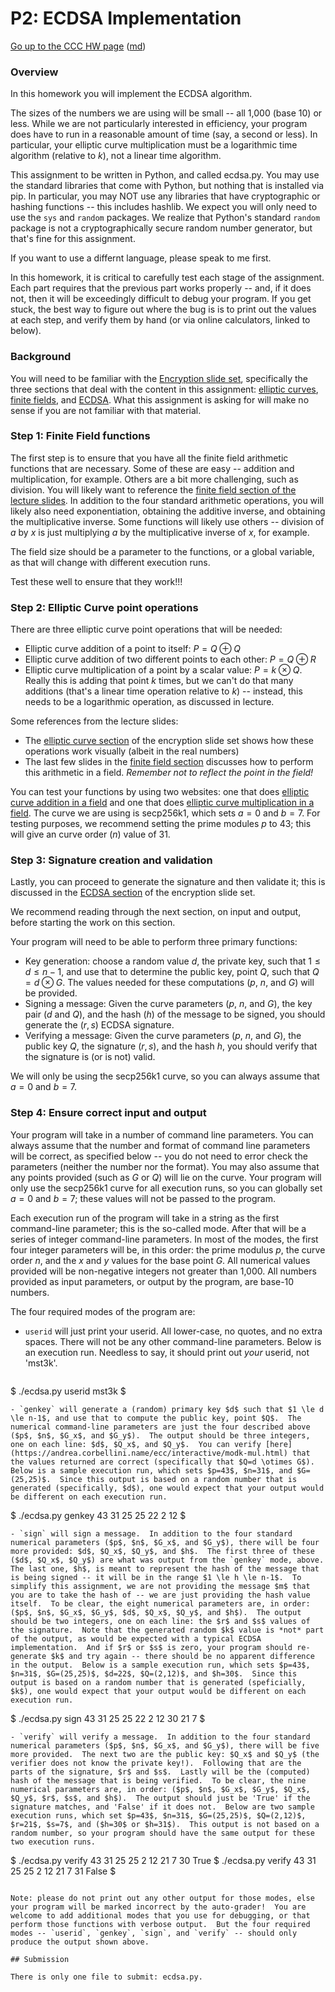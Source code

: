 P2: ECDSA Implementation
========================

[Go up to the CCC HW page](../index.html) ([md](../index.md))

### Overview

In this homework you will implement the ECDSA algorithm.

The sizes of the numbers we are using will be small -- all 1,000 (base 10) or less.  While we are not particularly interested in efficiency, your program does have to run in a reasonable amount of time (say, a second or less).  In particular, your elliptic curve multiplication must be a logarithmic time algorithm (relative to $k$), not a linear time algorithm.

This assignment to be written in Python, and called ecdsa.py.  You may use the standard libraries that come with Python, but nothing that is installed via pip.  In particular, you may NOT use any libraries that have cryptographic or hashing functions -- this includes hashlib.  We expect you will only need to use the `sys` and `random` packages.  We realize that Python's standard `random` package is not a cryptographically secure random number generator, but that's fine for this assignment.

If you want to use a differnt language, please speak to me first.

In this homework, it is critical to carefully test each stage of the assignment.  Each part requires that the previous part works properly -- and, if it does not, then it will be exceedingly difficult to debug your program.  If you get stuck, the best way to figure out where the bug is is to print out the values at each step, and verify them by hand (or via online calculators, linked to below).

### Background

You will need to be familiar with the [Encryption slide set](../../slides/encryption.html#/), specifically the three sections that deal with the content in this assignment: [elliptic curves](../../slides/encryption.html#/elliptic), [finite fields](../../slides/encryption.html#/fields), and [ECDSA](../../slides/encryption.html#/ecdsa).  What this assignment is asking for will make no sense if you are not familiar with that material.


### Step 1: Finite Field functions

The first step is to ensure that you have all the finite field arithmetic functions that are necessary.  Some of these are easy -- addition and multiplication, for example.  Others are a bit more challenging, such as division.  You will likely want to reference the [finite field section of the lecture slides](../../slides/encryption.html#/fields).  In addition to the four standard arithmetic operations, you will likely also need exponentiation, obtaining the additive inverse, and obtaining the multiplicative inverse.  Some functions will likely use others -- division of $a$ by $x$ is just multiplying $a$ by the multiplicative inverse of $x$, for example.

The field size should be a parameter to the functions, or a global variable, as that will change with different execution runs.

Test these well to ensure that they work!!!

### Step 2: Elliptic Curve point operations

There are three elliptic curve point operations that will be needed:

- Elliptic curve addition of a point to itself: $P = Q \oplus Q$
- Elliptic curve addition of two different points to each other: $P=Q \oplus R$
- Elliptic curve multiplication of a point by a scalar value: $P = k \otimes Q$.  Really this is adding that point $k$ times, but we can't do that many additions (that's a linear time operation relative to $k$) -- instead, this needs to be a logarithmic operation, as discussed in lecture.

 Some references from the lecture slides:

 - The [elliptic curve section](../../slides/encryption.html#/elliptic) of the encryption slide set shows how these operations work visually (albeit in the real numbers)
 - The last few slides in the [finite field section](../../slides/encryption.html#/fields) discusses how to perform this arithmetic in a field.  *Remember not to reflect the point in the field!*

You can test your functions by using two websites: one that does [elliptic curve addition in a field](https://andrea.corbellini.name/ecc/interactive/modk-add.html) and one that does [elliptic curve multiplication in a field](https://andrea.corbellini.name/ecc/interactive/modk-mul.html).  The curve we are using is secp256k1, which sets $a=0$ and $b=7$.  For testing purposes, we recommend setting the prime modules $p$ to 43; this will give an curve order ($n$) value of 31.

### Step 3: Signature creation and validation

Lastly, you can proceed to generate the signature and then validate it; this is discussed in the [ECDSA section](../../slides/encryption.html#/ecdsa) of the encryption slide set.

We recommend reading through the next section, on input and output, before starting the work on this section.

Your program will need to be able to perform three primary functions:

- Key generation: choose a random value $d$, the private key, such that $1 \le d \le n-1$, and use that to determine the public key, point $Q$, such that $Q = d \otimes G$.  The values needed for these computations ($p$, $n$, and $G$) will be provided.
- Signing a message: Given the curve parameters ($p$, $n$, and $G$), the key pair ($d$ and $Q$), and the hash ($h$) of the message to be signed, you should generate the $(r,s)$ ECDSA signature.
- Verifying a message: Given the curve parameters ($p$, $n$, and $G$), the public key $Q$, the signature $(r,s)$, and the hash $h$, you should verify that the signature is (or is not) valid.

We will only be using the secp256k1 curve, so you can always assume that $a=0$ and $b=7$.


### Step 4: Ensure correct input and output

Your program will take in a number of command line parameters.  You can always assume that the number and format of command line parameters will be correct, as specified below -- you do not need to error check the parameters (neither the number nor the format).  You may also assume that any points provided (such as $G$ or $Q$) will lie on the curve.  Your program will only use the secp256k1 curve for all execution runs, so you can globally set $a=0$ and $b=7$; these values will not be passed to the program.

Each execution run of the program will take in a string as the first command-line parameter; this is the so-called mode.  After that will be a series of integer command-line parameters.  In most of the modes, the first four integer parameters will be, in this order: the prime modulus $p$, the curve order $n$, and the $x$ and $y$ values for the base point $G$.  All numerical values provided will be non-negative integers not greater than 1,000.  All numbers provided as input parameters, or output by the program, are base-10 numbers.

The four required modes of the program are:

- `userid` will just print your userid.  All lower-case, no quotes, and no extra spaces.  There will not be any other command-line parameters.  Below is an execution run.  Needless to say, it should print out *your* userid, not 'mst3k'.
  ```
$ ./ecdsa.py userid
mst3k
$
```
- `genkey` will generate a (random) primary key $d$ such that $1 \le d \le n-1$, and use that to compute the public key, point $Q$.  The numerical command-line parameters are just the four described above ($p$, $n$, $G_x$, and $G_y$).  The output should be three integers, one on each line: $d$, $Q_x$, and $Q_y$.  You can verify [here](https://andrea.corbellini.name/ecc/interactive/modk-mul.html) that the values returned are correct (specifically that $Q=d \otimes G$). Below is a sample execution run, which sets $p=43$, $n=31$, and $G=(25,25)$.  Since this output is based on a random number that is generated (specifically, $d$), one would expect that your output would be different on each execution run.
  ```
$ ./ecdsa.py genkey 43 31 25 25
22
2
12
$
```
- `sign` will sign a message.  In addition to the four standard numerical parameters ($p$, $n$, $G_x$, and $G_y$), there will be four more provided: $d$, $Q_x$, $Q_y$, and $h$.  The first three of these ($d$, $Q_x$, $Q_y$) are what was output from the `genkey` mode, above.  The last one, $h$, is meant to represent the hash of the message that is being signed -- it will be in the range $1 \le h \le n-1$.  To simplify this assignment, we are not providing the message $m$ that you are to take the hash of -- we are just providing the hash value itself.  To be clear, the eight numerical parameters are, in order: ($p$, $n$, $G_x$, $G_y$, $d$, $Q_x$, $Q_y$, and $h$).  The output should be two integers, one on each line: the $r$ and $s$ values of the signature.  Note that the generated random $k$ value is *not* part of the output, as would be expected with a typical ECDSA implementation.  And if $r$ or $s$ is zero, your program should re-generate $k$ and try again -- there should be no apparent difference in the output.  Below is a sample execution run, which sets $p=43$, $n=31$, $G=(25,25)$, $d=22$, $Q=(2,12)$, and $h=30$.  Since this output is based on a random number that is generated (speficially, $k$), one would expect that your output would be different on each execution run.
  ```
$ ./ecdsa.py sign 43 31 25 25 22 2 12 30
21
7
$
```
- `verify` will verify a message.  In addition to the four standard numerical parameters ($p$, $n$, $G_x$, and $G_y$), there will be five more provided.  The next two are the public key: $Q_x$ and $Q_y$ (the verifier does not know the private key!).  Following that are the parts of the signature, $r$ and $s$.  Lastly will be the (computed) hash of the message that is being verified.  To be clear, the nine numerical parameters are, in order: ($p$, $n$, $G_x$, $G_y$, $Q_x$, $Q_y$, $r$, $s$, and $h$).  The output should just be 'True' if the signature matches, and 'False' if it does not.  Below are two sample execution runs, which set $p=43$, $n=31$, $G=(25,25)$, $Q=(2,12)$, $r=21$, $s=7$, and ($h=30$ or $h=31$).  This output is not based on a random number, so your program should have the same output for these two execution runs.
  ```
$ ./ecdsa.py verify 43 31 25 25 2 12 21 7 30
True
$ ./ecdsa.py verify 43 31 25 25 2 12 21 7 31
False
$
```

Note: please do not print out any other output for those modes, else your program will be marked incorrect by the auto-grader!  You are welcome to add additional modes that you use for debugging, or that perform those functions with verbose output.  But the four required modes -- `userid`, `genkey`, `sign`, and `verify` -- should only produce the output shown above.  

## Submission

There is only one file to submit: ecdsa.py.
